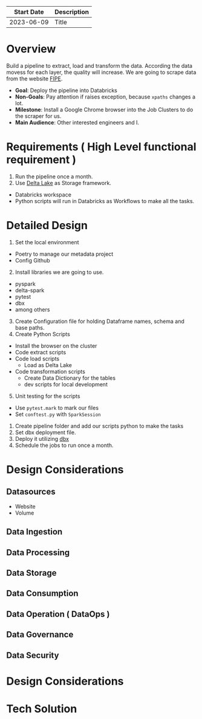 | Start Date | Description |
| ---------- | ----------- |
| 2023-06-09 | Title       |

# Overview
Build a pipeline to extract, load and transform the data. According the data movess for each layer, the quality will increase.
We are going to scrape data from the website [FIPE](https://veiculos.fipe.org.br/).
- **Goal**: Deploy the pipeline into Databricks
- **Non-Goals**: Pay attention if raises exception, because `xpaths` changes a lot.
- **Milestone**: Install a Google Chrome browser into the Job Clusters to do the scraper for us.
- **Main Audience**: Other interested engineers and I.
# Requirements ( High Level functional requirement )
1. Run the pipeline once a month.
2. Use [Delta Lake](https://delta.io/) as Storage framework.
- Databricks workspace
- Python scripts will run in Databricks as Workflows to make all the tasks.
# Detailed Design
1. Set the local environment
 - Poetry to manage our metadata project
 - Config Github
2. Install libraries we are going to use.
 - pyspark
 - delta-spark
 - pytest
 - dbx
 - among others
3. Create Configuration file for holding Dataframe names, schema and base paths.
4. Create Python Scripts
 - Install the browser on the cluster
 - Code extract scripts
 - Code load scripts
    - Load as Delta Lake
 - Code transformation scripts
    - Create Data Dictionary for the tables
    - dev scripts for local development
5. Unit testing for the scripts
- Use `pytest.mark` to mark our files
 - Set `conftest.py` with `SparkSession`
1. Create pipeline folder and add our scripts python to make the tasks
2. Set dbx deployment file.
3. Deploy it utilizing [dbx](https://dbx.readthedocs.io/en/latest/)
4. Schedule the jobs to run once a month.

# Design Considerations
## Datasources
- Website
- Volume
## Data Ingestion
## Data Processing
## Data Storage
## Data Consumption
## Data Operation ( DataOps )
## Data Governance
## Data Security

# Design Considerations
# Tech Solution
